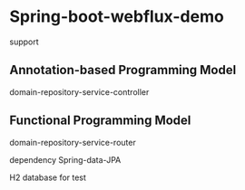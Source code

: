 # Spring-boot-webflux-demo

support 
## Annotation-based Programming Model 
  domain-repository-service-controller 
## Functional Programming Model
  domain-repository-service-router

dependency Spring-data-JPA

H2 database for test
